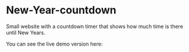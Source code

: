 # New-Year-countdown
Small website with a countdown timer that shows how much time is there until New Years.

You can see the live demo version here:
